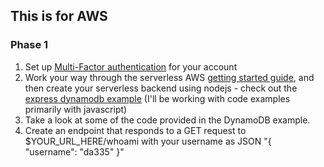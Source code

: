 ## This is for AWS 

### Phase 1
1. Set up [Multi-Factor authentication](https://docs.aws.amazon.com/IAM/latest/UserGuide/id_credentials_mfa_enable_virtual.html#enable-virt-mfa-for-root) for your account 
2. Work your way through the serverless AWS [getting started guide](https://www.serverless.com/framework/docs/providers/aws/guide/intro/), and then create your serverless backend using nodejs - check out the [express dynamodb example](https://www.serverless.com/examples/aws-node-express-dynamodb-api/) (I'll be working with code examples primarily with javascript)
3. Take a look at some of the code provided in the DynamoDB example.
4. Create an endpoint that responds to a GET request to $YOUR_URL_HERE/whoami with your username as JSON "{ "username": "da335" }"
